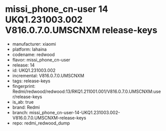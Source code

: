 # missi_phone_cn-user 14 UKQ1.231003.002 V816.0.7.0.UMSCNXM release-keys
- manufacturer: xiaomi
- platform: lahaina
- codename: redwood
- flavor: missi_phone_cn-user
- release: 14
- id: UKQ1.231003.002
- incremental: V816.0.7.0.UMSCNXM
- tags: release-keys
- fingerprint: Redmi/redwood/redwood:13/RKQ1.211001.001/V816.0.7.0.UMSCNXM:user/release-keys
- is_ab: true
- brand: Redmi
- branch: missi_phone_cn-user-14-UKQ1.231003.002-V816.0.7.0.UMSCNXM-release-keys
- repo: redmi_redwood_dump

